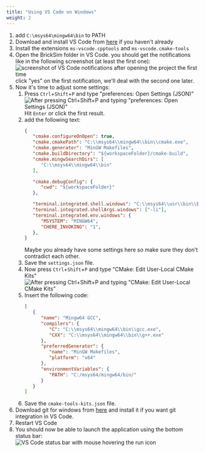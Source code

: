 ```yaml
---
title: "Using VS Code on Windows"
weight: 2
---
```


1. add `C:\msys64\mingw64\bin` to PATH
1. Download and install VS Code from [here](https://code.visualstudio.com/download) if you haven't already
1. Install the extensions `ms-vscode.cpptools` and `ms-vscode.cmake-tools`
1. Open the BrickSim folder in VS Code. you should get the notifications like in the following screenshot (at least the first one):  
   ![screenshot of VS Code notifications after opening the project the first time](../../../../img/vscode_windows_screenshot1.png)  
   click "yes" on the first notification, we'll deal with the second one later.
1. Now it's time to adjust some settings:
   1. Press `Ctrl`+`Shift`+`P` and type "preferences: Open Settings (JSON)"  
      ![After pressing Ctrl+Shift+P and typing "preferences: Open Settings (JSON)"](../../../../img/vscode_windows_screenshot2.png)  
      Hit `Enter` or click the first result.
   1. add the following text:
      ```json
      {
         "cmake.configureOnOpen": true,
         "cmake.cmakePath": "C:\\msys64\\mingw64\\bin\\cmake.exe",
         "cmake.generator": "MinGW Makefiles",
         "cmake.buildDirectory": "${workspaceFolder}/cmake-build",
         "cmake.mingwSearchDirs": [
            "C:\\msys64\\mingw64\\bin"
         ],
      
         "cmake.debugConfig": {
            "cwd": "${workspaceFolder}"
         },
      
         "terminal.integrated.shell.windows": "C:\\msys64\\usr\\bin\\bash.exe",
         "terminal.integrated.shellArgs.windows": ["-li"],
         "terminal.integrated.env.windows": {
            "MSYSTEM": "MINGW64",
            "CHERE_INVOKING": "1",
         },
      }
      ```
      Maybe you already have some settings here so make sure they don't contradict each other.
   1. Save the `settings.json` file.
   1. Now press `Ctrl`+`Shift`+`P` and type "CMake: Edit User-Local CMake Kits"  
      ![After pressing Ctrl+Shift+P and typing "CMake: Edit User-Local CMake Kits"](../../../../img/vscode_windows_screenshot3.png)
   1. Insert the following code: 
      ```json
      [
         {
            "name": "Mingw64 GCC",
            "compilers": {
               "C": "C:\\msys64\\mingw64\\bin\\gcc.exe",
               "CXX": "C:\\msys64\\mingw64\\bin\\g++.exe"
            },
            "preferredGenerator": {
               "name": "MinGW Makefiles",
               "platform": "x64"
            },
            "environmentVariables": {
               "PATH": "C:/msys64/mingw64/bin/"
            }
         }
      ]
      ```
   1. Save the `cmake-tools-kits.json` file.
1. Download git for windows from [here](https://git-scm.com/download/win) and install it if you want git integration in VS Code.
1. Restart VS Code
1. You should now be able to launch the application using the bottom status bar:  
   ![VS Code status bar with mouse hovering the run icon](../../../../img/vscode_windows_screenshot4.png)

